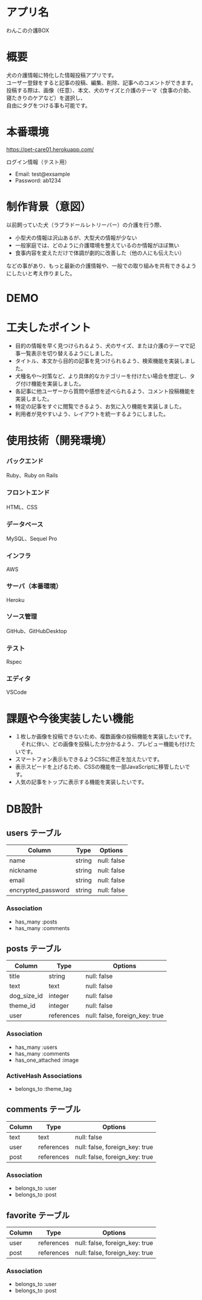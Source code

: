 # アプリ名
わんこの介護BOX

# 概要
犬の介護情報に特化した情報投稿アプリです。  
ユーザー登録をすると記事の投稿、編集、削除、記事へのコメントができます。  
投稿する際は、画像（任意）、本文、犬のサイズと介護のテーマ（食事の介助、寝たきりのケアなど）を選択し、  
自由にタグをつける事も可能です。

# 本番環境
https://pet-care01.herokuapp.com/

ログイン情報（テスト用）
* Email: test@exsample
* Password: ab1234

# 制作背景（意図）
以前飼っていた犬（ラブラドールレトリーバー）の介護を行う際、
* 小型犬の情報は沢山あるが、大型犬の情報が少ない
* 一般家庭では、どのように介護環境を整えているのか情報がほぼ無い
* 食事内容を変えただけで体調が劇的に改善した（他の人にも伝えたい）

などの事があり、もっと最新の介護情報や、一般での取り組みを共有できるようにしたいと考え作りました。

# DEMO

# 工夫したポイント
* 目的の情報を早く見つけられるよう、犬のサイズ、または介護のテーマで記事一覧表示を切り替えるようにしました。
* タイトル、本文から目的の記事を見つけられるよう、検索機能を実装しました。　
* 犬種名や〜対策など、より具体的なカテゴリーを付けたい場合を想定し、タグ付け機能を実装しました。
* 各記事に他ユーザーから質問や感想を述べられるよう、コメント投稿機能を実装しました。
* 特定の記事をすぐに閲覧できるよう、お気に入り機能を実装しました。
* 利用者が見やすいよう、レイアウトを統一するようにしました。

# 使用技術（開発環境）
### バックエンド
Ruby、Ruby on Rails
### フロントエンド
HTML、CSS
### データベース
MySQL、Sequel Pro
### インフラ
AWS
### サーバ（本番環境）
Heroku
### ソース管理
GitHub、GitHubDesktop
### テスト
Rspec
### エディタ
VSCode

# 課題や今後実装したい機能
* １枚しか画像を投稿できないため、複数画像の投稿機能を実装したいです。  
　それに伴い、どの画像を投稿したか分かるよう、プレビュー機能も付けたいです。
* スマートフォン表示もできるようCSSに修正を加えたいです。
* 表示スピードを上げるため、CSSの機能を一部JavaScriptに移管したいです。
* 人気の記事をトップに表示する機能を実装したいです。


# DB設計

## users テーブル

| Column             | Type   | Options     | 
| ------------------ | ------ | ----------- | 
| name               | string | null: false | 
| nickname           | string | null: false | 
| email              | string | null: false | 
| encrypted_password | string | null: false | 

### Association

- has_many :posts
- has_many :comments


## posts テーブル

| Column       | Type       | Options                        | 
| ------------ | ---------- | ------------------------------ | 
| title        | string     | null: false                    | 
| text         | text       | null: false                    | 
| dog_size_id  | integer    | null: false                    | 
| theme_id     | integer    | null: false                    | 
| user         | references | null: false, foreign_key: true | 

### Association

- has_many :users
- has_many :comments
- has_one_attached :image

### ActiveHash Associations

- belongs_to :theme_tag


## comments テーブル

| Column | Type       | Options                        | 
| ------ | ---------- | ------------------------------ | 
| text   | text       | null: false                    | 
| user   | references | null: false, foreign_key: true | 
| post   | references | null: false, foreign_key: true | 

### Association

- belongs_to :user
- belongs_to :post


## favorite テーブル

| Column | Type       | Options                        | 
| ------ | ---------- | ------------------------------ | 
| user   | references | null: false, foreign_key: true | 
| post   | references | null: false, foreign_key: true | 

### Association

- belongs_to :user
- belongs_to :post
